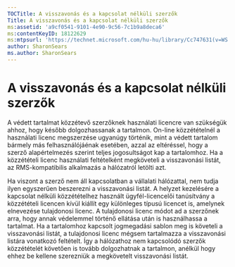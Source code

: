 ```yaml
---
TOCTitle: A visszavonás és a kapcsolat nélküli szerzők
Title: A visszavonás és a kapcsolat nélküli szerzők
ms:assetid: 'a9cf0541-9101-4e90-9c56-7c1b9a8deca6'
ms:contentKeyID: 18122629
ms:mtpsurl: 'https://technet.microsoft.com/hu-hu/library/Cc747631(v=WS.10)'
author: SharonSears
ms.author: SharonSears
---
```


A visszavonás és a kapcsolat nélküli szerzők
============================================

A védett tartalmat közzétevő szerzőknek használati licencre van szükségük ahhoz, hogy később dolgozhassanak a tartalmon. On-line közzétételnél a használati licenc megszerzése ugyanúgy történik, mint a védett tartalom bármely más felhasználójáénak esetében, azzal az eltéréssel, hogy a szerző alapértelmezés szerint teljes jogosultságot kap a tartalomhoz. Ha a közzétételi licenc használati feltételként megköveteli a visszavonási listát, az RMS-kompatibilis alkalmazás a hálózatról letölti azt.

Ha viszont a szerző nem áll kapcsolatban a vállalati hálózattal, nem tudja ilyen egyszerűen beszerezni a visszavonási listát. A helyzet kezelésére a kapcsolat nélküli közzétételhez használt ügyfél-licencelői tanúsítvány a közzétételi licencen kívül kiállít egy különleges típusú licencet is, amelynek elnevezése tulajdonosi licenc. A tulajdonosi licenc módot ad a szerzőnek arra, hogy annak védelemmel történő ellátása után is használhassa a tartalmat. Ha a tartalomhoz kapcsolt jogmegadási sablon meg is követeli a visszavonási listát, a tulajdonosi licenc mégsem tartalmazza a visszavonási listára vonatkozó feltételt. Így a hálózathoz nem kapcsolódó szerzők közzétételét követően is tovább dolgozhatnak a tartalmon, anélkül hogy ehhez be kellene szerezniük a megkövetelt visszavonási listát.
